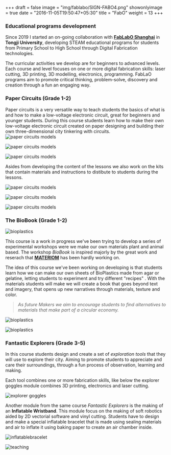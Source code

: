 +++
draft = false
image = "img/fablabo/SIGN-FABO4.png"
showonlyimage = true
date = "2016-11-05T19:50:47+05:30"
title = "FabO"
weight = 13
+++


### Educational programs development 

<!--more-->

Since 2019 I started an on-going collaboration with **[FabLabO Shanghai](https://fablabo.com/)** in **Tongji University**, developing STEAM educational programs for students from Primary School to High School through Digital Fabrication technologies.

The curricular activities we develop are for beginners to advanced levels. Each course and level focuses on one or more digital fabrication skills: laser cutting, 3D printing, 3D modelling, electronics, programming.
FabLaO programs aim to promote critical thinking, problem-solve, discovery and creation through a fun an engaging way. 


### Paper Circuits (Grade 1-2)

Paper circuits is a very versatile way to teach students the basics of what is and how to make a low-voltage electronic circuit, great for beginners and younger students. During this course students learn how to make their own low-voltage electronic circuit created on paper designing and building their own three-dimensional city tinkering with circuits.  
![paper circuits models](/img/fablabo/switch-on-off-V2.gif)

![paper circuits models](/img/fablabo/paper-circuits-1.jpg)

![paper circuits models](/img/fablabo/paper-circuits-2.jpg)

Asides from developing the content of the lessons we also work on the kits that contain materials and instructions to distibute to students during the lessons.

![paper circuits models](/img/fablabo/paper-circuits-3.jpg)

![paper circuits models](/img/fablabo/paper-circuits-4.jpg)
    
![paper circuits models](/img/fablabo/graphics-info2.png)

### The BioBook (Grade 1-2)

![bioplastics](/img/fablabo/bio-plastics-1.jpg)

This course is a work in progress we've been trying to develop a series of experimental workshops were we make our own materials plant and animal based. 
The workshop *BioBook* is inspired majorly by the great work and reserach that **[MATERIOM](https://materiom.org/)** has been hardly working on. 

The idea of this course we've been working on developing is that students learn how we can make our own sheets of BioPlastics made from agar or gelatine, letting students to experiment and try different "recipes" . With the materials students will make we will create a book that goes beyond text and imagery, that opens up new narratives through materials, texture and color.

>*As future Makers we aim to encourage students to find alternatives to materials that make part of a circular economy.*

![bioplastics](/img/fablabo/2019-steam-symposium2.jpg)

![bioplastics](/img/fablabo/2019-steam-symposium.jpg)

### Fantastic Explorers (Grade 3-5)

In this course students design and create a set of *exploration tools* that they will use to explore their city. Aiming to promote students to appreciate and care their surroundings, through a fun process of observation, learning and making.

Each tool combines one or more fabrication skills, like below the explorer goggles module combines 3D printing, electronics and laser cutting.

![explorer goggles](/img/fablabo/exploration-goggles.jpg)

Another module from the same course *Fantastic Explorers* is the making of an **Inflatable Wristband**. This module focus on the making of soft robotics aided by 2D vectorial software and vinyl cutting.
Students have to design and make a special inflatable bracelet that is made using sealing materials and air to inflate it using baking paper to create an air chamber inside.

![inflatablebracelet](/img/fablabo/inflatable-device.jpg)

![teaching](/img/fablabo/201908-lucky-cat6.jpg)